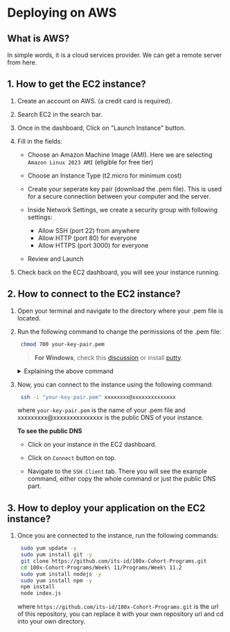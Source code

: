 # Deploying on AWS

## What is AWS?

In simple words, it is a cloud services provider. We can get a remote server from here.

<!-- image here -->

## 1. How to get the EC2 instance?

1. Create an account on AWS. (a credit card is required).
2. Search EC2 in the search bar.
3. Once in the dashboard, Click on "Launch Instance" button.
4. Fill in the fields:

   - Choose an Amazon Machine Image (AMI). Here we are selecting `Amazon Linux 2023 AMI` (eligible for free tier)
   - Choose an Instance Type (t2.micro for minimum cost)
   - Create your seperate key pair (download the .pem file). This is used for a secure connection between your computer and the server.

   - Inside Network Settings, we create a security group with following settings:

     - Allow SSH (port 22) from anywhere
     - Allow HTTP (port 80) for everyone
     - Allow HTTPS (port 3000) for everyone

   - Review and Launch

5. Check back on the EC2 dashboard, you will see your instance running.

## 2. How to connect to the EC2 instance?

1. Open your terminal and navigate to the directory where your .pem file is located.
2. Run the following command to change the permissions of the .pem file:

   ```bash
    chmod 700 your-key-pair.pem
   ```

   > **For Windows**, check this [discussion](https://superuser.com/questions/1296024/windows-ssh-permissions-for-private-key-are-too-open) or install [putty](https://docs.aws.amazon.com/AWSEC2/latest/UserGuide/putty.html).

   <details>
    <summary>Explaining the above command</summary>

   - `chmod` is a command used to change the permissions of a file or directory.

   - `700` is the permission code. It means that the owner can **read, write and execute** the file, but no one else can do anything with it.
   </details>

3. Now, you can connect to the instance using the following command:

   ```bash
    ssh -i "your-key-pair.pem" xxxxxxxx@xxxxxxxxxxxxxx
   ```

   where `your-key-pair.pem` is the name of your .pem file and xxxxxxxxx@xxxxxxxxxxxxxxx is the public DNS of your instance.

   **To see the public DNS**

   - Click on your instance in the EC2 dashboard.

   - Click on `Connect` button on top.

   - Navigate to the `SSH Client` tab. There you will see the example command, either copy the whole command or just the public DNS part.


## 3. How to deploy your application on the EC2 instance?

1. Once you are connected to the instance, run the following commands:

   ```bash
    sudo yum update -y
    sudo yum install git -y
    git clone https://github.com/its-id/100x-Cohort-Programs.git
    cd 100x-Cohort-Programs/Week\ 11/Programs/Week\ 11.2
    sudo yum install nodejs -y
    sudo yum install npm -y
    npm install
    node index.js
   ```

   where `https://github.com/its-id/100x-Cohort-Programs.git` is the url of this repository, you can replace it with your own repository url and cd into your own directory.
